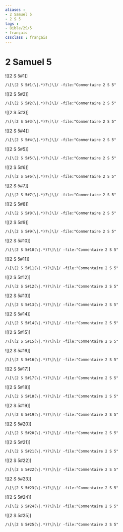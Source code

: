```yaml
---
aliases : 
- 2 Samuel 5
- 2 S 5
tags : 
- Bible/2S/5
- français
cssclass : français
---
```


# 2 Samuel 5

![[2 S 5#1]]

```query
/\[\[2 S 5#1(\|.*)?\]\]/ -file:"Commentaire 2 S 5"
```

![[2 S 5#2]]

```query
/\[\[2 S 5#2(\|.*)?\]\]/ -file:"Commentaire 2 S 5"
```

![[2 S 5#3]]

```query
/\[\[2 S 5#3(\|.*)?\]\]/ -file:"Commentaire 2 S 5"
```

![[2 S 5#4]]

```query
/\[\[2 S 5#4(\|.*)?\]\]/ -file:"Commentaire 2 S 5"
```

![[2 S 5#5]]

```query
/\[\[2 S 5#5(\|.*)?\]\]/ -file:"Commentaire 2 S 5"
```

![[2 S 5#6]]

```query
/\[\[2 S 5#6(\|.*)?\]\]/ -file:"Commentaire 2 S 5"
```

![[2 S 5#7]]

```query
/\[\[2 S 5#7(\|.*)?\]\]/ -file:"Commentaire 2 S 5"
```

![[2 S 5#8]]

```query
/\[\[2 S 5#8(\|.*)?\]\]/ -file:"Commentaire 2 S 5"
```

![[2 S 5#9]]

```query
/\[\[2 S 5#9(\|.*)?\]\]/ -file:"Commentaire 2 S 5"
```

![[2 S 5#10]]

```query
/\[\[2 S 5#10(\|.*)?\]\]/ -file:"Commentaire 2 S 5"
```

![[2 S 5#11]]

```query
/\[\[2 S 5#11(\|.*)?\]\]/ -file:"Commentaire 2 S 5"
```

![[2 S 5#12]]

```query
/\[\[2 S 5#12(\|.*)?\]\]/ -file:"Commentaire 2 S 5"
```

![[2 S 5#13]]

```query
/\[\[2 S 5#13(\|.*)?\]\]/ -file:"Commentaire 2 S 5"
```

![[2 S 5#14]]

```query
/\[\[2 S 5#14(\|.*)?\]\]/ -file:"Commentaire 2 S 5"
```

![[2 S 5#15]]

```query
/\[\[2 S 5#15(\|.*)?\]\]/ -file:"Commentaire 2 S 5"
```

![[2 S 5#16]]

```query
/\[\[2 S 5#16(\|.*)?\]\]/ -file:"Commentaire 2 S 5"
```

![[2 S 5#17]]

```query
/\[\[2 S 5#17(\|.*)?\]\]/ -file:"Commentaire 2 S 5"
```

![[2 S 5#18]]

```query
/\[\[2 S 5#18(\|.*)?\]\]/ -file:"Commentaire 2 S 5"
```

![[2 S 5#19]]

```query
/\[\[2 S 5#19(\|.*)?\]\]/ -file:"Commentaire 2 S 5"
```

![[2 S 5#20]]

```query
/\[\[2 S 5#20(\|.*)?\]\]/ -file:"Commentaire 2 S 5"
```

![[2 S 5#21]]

```query
/\[\[2 S 5#21(\|.*)?\]\]/ -file:"Commentaire 2 S 5"
```

![[2 S 5#22]]

```query
/\[\[2 S 5#22(\|.*)?\]\]/ -file:"Commentaire 2 S 5"
```

![[2 S 5#23]]

```query
/\[\[2 S 5#23(\|.*)?\]\]/ -file:"Commentaire 2 S 5"
```

![[2 S 5#24]]

```query
/\[\[2 S 5#24(\|.*)?\]\]/ -file:"Commentaire 2 S 5"
```

![[2 S 5#25]]

```query
/\[\[2 S 5#25(\|.*)?\]\]/ -file:"Commentaire 2 S 5"
```

